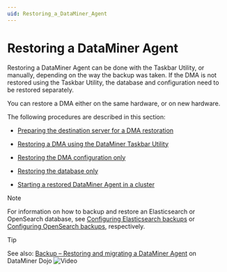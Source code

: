 ```yaml
---
uid: Restoring_a_DataMiner_Agent
---
```


# Restoring a DataMiner Agent

Restoring a DataMiner Agent can be done with the Taskbar Utility, or manually, depending on the way the backup was taken. If the DMA is not restored using the Taskbar Utility, the database and configuration need to be restored separately.

You can restore a DMA either on the same hardware, or on new hardware.

The following procedures are described in this section:

- [Preparing the destination server for a DMA restoration](xref:Preparing_the_destination_server_for_a_DMA_restoration)

- [Restoring a DMA using the DataMiner Taskbar Utility](xref:Restoring_a_DMA_using_the_DataMiner_Taskbar_Utility)

- [Restoring the DMA configuration only](xref:Restoring_the_DMA_configuration_only)

- [Restoring the database only](xref:Restoring_the_database_only)

- [Starting a restored DataMiner Agent in a cluster](xref:Starting_a_restored_DataMiner_Agent_in_a_cluster)

> [!NOTE]
> For information on how to backup and restore an Elasticsearch or OpenSearch database, see [Configuring Elasticsearch backups](xref:Configuring_Elasticsearch_backups) or [Configuring OpenSearch backups](xref:Configuring_OpenSearch_Backups), respectively.

> [!TIP]
> See also: [Backup – Restoring and migrating a DataMiner Agent](https://community.dataminer.services/video/backup-restoring-and-migrating-a-dataminer-agent/) on DataMiner Dojo ![Video](~/user-guide/images/video_Duo.png)
